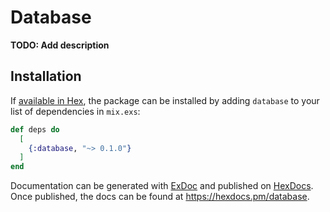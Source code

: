 # Database

**TODO: Add description**

## Installation

If [available in Hex](https://hex.pm/docs/publish), the package can be installed
by adding `database` to your list of dependencies in `mix.exs`:

```elixir
def deps do
  [
    {:database, "~> 0.1.0"}
  ]
end
```

Documentation can be generated with [ExDoc](https://github.com/elixir-lang/ex_doc)
and published on [HexDocs](https://hexdocs.pm). Once published, the docs can
be found at <https://hexdocs.pm/database>.

